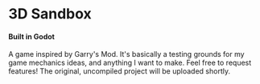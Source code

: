 # 3D Sandbox
#### Built in Godot

A game inspired by Garry's Mod. It's basically a testing grounds for my game mechanics ideas, and anything I want to make.
Feel free to request features! The original, uncompiled project will be uploaded shortly.
